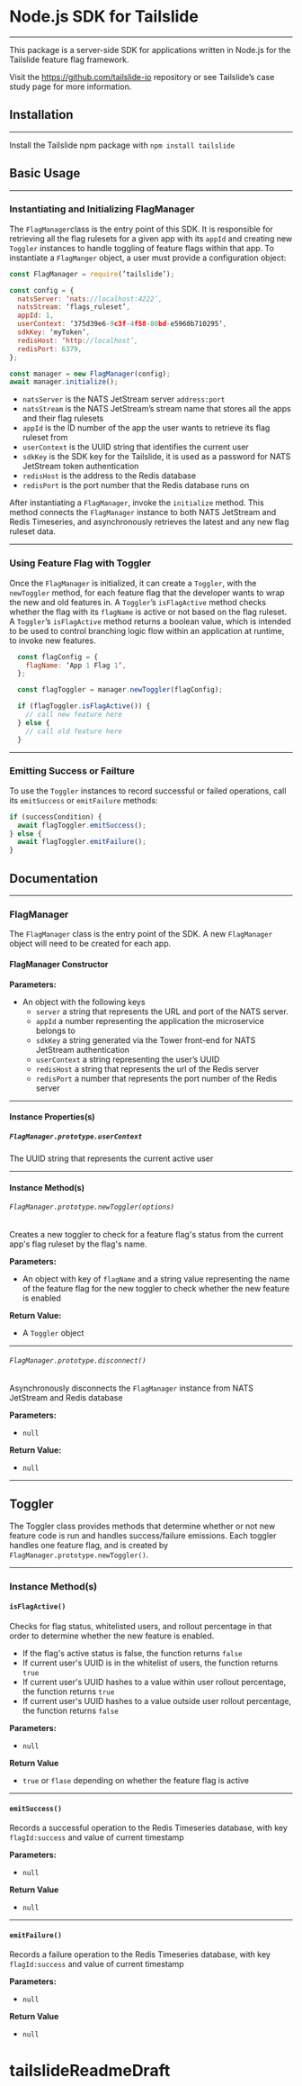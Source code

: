 # Node.js SDK for Tailslide

---

This package is a server-side SDK for applications written in Node.js for the Tailslide feature flag framework.

Visit the https://github.com/tailslide-io repository or see Tailslide’s case study page for more information.

## Installation

---

Install the Tailslide npm package with `npm install tailslide`

## Basic Usage

---

### Instantiating and Initializing FlagManager

The `FlagManager`class is the entry point of this SDK. It is responsible for retrieving all the flag rulesets for a given app with its `appId` and creating new `Toggler` instances to handle toggling of feature flags within that app. To instantiate a `FlagManger` object, a user must provide a configuration object:

```javascript
const FlagManager = require(’tailslide’);

const config = {
  natsServer: ‘nats://localhost:4222’,
  natsStream: ‘flags_ruleset’,
  appId: 1,
  userContext: ‘375d39e6-9c3f-4f58-80bd-e5960b710295‘,
  sdkKey: ‘myToken’,
  redisHost: ‘http://localhost’,
  redisPort: 6379,
};

const manager = new FlagManager(config);
await manager.initialize();
```

- `natsServer` is the NATS JetStream server `address:port`
- `natsStream` is the NATS JetStream’s stream name that stores all the apps and their flag rulesets
- `appId` is the ID number of the app the user wants to retrieve its flag ruleset from
- `userContext` is the UUID string that identifies the current user
- `sdkKey` is the SDK key for the Tailslide, it is used as a password for NATS JetStream token authentication
- `redisHost` is the address to the Redis database
- `redisPort` is the port number that the Redis database runs on

After instantiating a `FlagManager`, invoke the `initialize` method. This method connects the `FlagManager` instance to both NATS JetStream and Redis Timeseries, and asynchronously retrieves the latest and any new flag ruleset data. 

---

### Using Feature Flag with Toggler

Once the `FlagManager` is initialized, it can create a `Toggler`, with the `newToggler` method, for each feature flag that the developer wants to wrap the new and old features in. A `Toggler`’s `isFlagActive` method checks whether the flag with its `flagName` is active or not based on the flag ruleset. A `Toggler`’s `isFlagActive` method returns a boolean value, which is intended to be used to control branching logic flow within an application at runtime, to invoke new features. 

```javascript
  const flagConfig = {
    flagName: ‘App 1 Flag 1’,
  };

  const flagToggler = manager.newToggler(flagConfig);

  if (flagToggler.isFlagActive()) {
    // call new feature here
  } else {
    // call old feature here
  }
```

---

### Emitting Success or Failture

To use the `Toggler` instances to record successful or failed operations, call its `emitSuccess` or `emitFailure` methods:

```javascript
if (successCondition) {
  await flagToggler.emitSuccess();
} else {
  await flagToggler.emitFailure();
}
```

## Documentation

---

### FlagManager

The `FlagManager` class is the entry point of the SDK. A new `FlagManager` object will need to be created for each app.

#### FlagManager Constructor

**Parameters:**

- An object with the following keys
  - `server` a string that represents the URL and port of the NATS server.
  - `appId` a number representing the application the microservice belongs to
  - `sdkKey` a string generated via the Tower front-end for NATS JetStream authentication
  - `userContext` a string representing the user’s UUID
  - `redisHost` a string that represents the url of the Redis server
  - `redisPort` a number that represents the port number of the Redis server

---

#### Instance Properties(s)

##### `FlagManager.prototype.userContext`

The UUID string that represents the current active user

---

#### Instance Method(s)

###### `FlagManager.prototype.newToggler(options)`

Creates a new toggler to check for a feature flag's status from the current app's flag ruleset by the flag's name.

**Parameters:**

- An object with key of `flagName` and a string value representing the name of the feature flag for the new toggler to check whether the new feature is enabled

**Return Value:**

- A `Toggler` object

---

###### `FlagManager.prototype.disconnect()`

Asynchronously disconnects the `FlagManager` instance from NATS JetStream and Redis database

**Parameters:**

- `null`

**Return Value:**

- `null`

---

## Toggler

The Toggler class provides methods that determine whether or not new feature code is run and handles success/failure emissions. Each toggler handles one feature flag, and is created by `FlagManager.prototype.newToggler()`.

---

### Instance Method(s)

#### `isFlagActive()`

Checks for flag status, whitelisted users, and rollout percentage in that order to determine whether the new feature is enabled.

- If the flag's active status is false, the function returns `false`
- If current user's UUID is in the whitelist of users, the function returns `true`
- If current user's UUID hashes to a value within user rollout percentage, the function returns `true`
- If current user's UUID hashes to a value outside user rollout percentage, the function returns `false`

**Parameters:**

- `null`

**Return Value**

- `true` or `flase` depending on whether the feature flag is active

---

#### `emitSuccess()`

Records a successful operation to the Redis Timeseries database, with key `flagId:success` and value of current timestamp

**Parameters:**

- `null`

**Return Value**

- `null`

---

#### `emitFailure()`

Records a failure operation to the Redis Timeseries database, with key `flagId:success` and value of current timestamp

**Parameters:**

- `null`

**Return Value**

- `null`
# tailslideReadmeDraft
